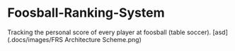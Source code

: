 # Foosball-Ranking-System
Tracking the personal score of every player at foosball (table soccer).
[asd](.docs/images/FRS Architecture Scheme.png)
